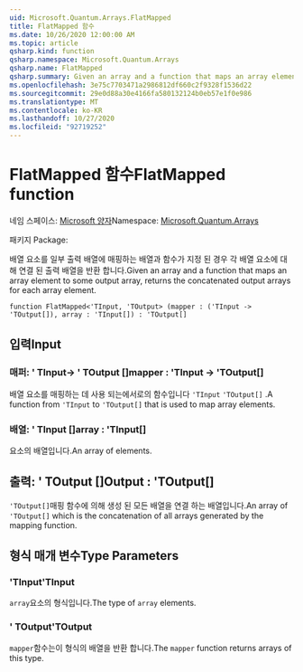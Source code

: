 ```yaml
---
uid: Microsoft.Quantum.Arrays.FlatMapped
title: FlatMapped 함수
ms.date: 10/26/2020 12:00:00 AM
ms.topic: article
qsharp.kind: function
qsharp.namespace: Microsoft.Quantum.Arrays
qsharp.name: FlatMapped
qsharp.summary: Given an array and a function that maps an array element to some output array, returns the concatenated output arrays for each array element.
ms.openlocfilehash: 3e75c7703471a2986812df660c2f9328f1536d22
ms.sourcegitcommit: 29e0d88a30e4166fa580132124b0eb57e1f0e986
ms.translationtype: MT
ms.contentlocale: ko-KR
ms.lasthandoff: 10/27/2020
ms.locfileid: "92719252"
---
```

# <a name="flatmapped-function"></a><span data-ttu-id="2f079-102">FlatMapped 함수</span><span class="sxs-lookup"><span data-stu-id="2f079-102">FlatMapped function</span></span>

<span data-ttu-id="2f079-103">네임 스페이스: [Microsoft 양자](xref:Microsoft.Quantum.Arrays)</span><span class="sxs-lookup"><span data-stu-id="2f079-103">Namespace: [Microsoft.Quantum.Arrays](xref:Microsoft.Quantum.Arrays)</span></span>

<span data-ttu-id="2f079-104">패키지 [](https://nuget.org/packages/)</span><span class="sxs-lookup"><span data-stu-id="2f079-104">Package: [](https://nuget.org/packages/)</span></span>


<span data-ttu-id="2f079-105">배열 요소를 일부 출력 배열에 매핑하는 배열과 함수가 지정 된 경우 각 배열 요소에 대해 연결 된 출력 배열을 반환 합니다.</span><span class="sxs-lookup"><span data-stu-id="2f079-105">Given an array and a function that maps an array element to some output array, returns the concatenated output arrays for each array element.</span></span>

```qsharp
function FlatMapped<'TInput, 'TOutput> (mapper : ('TInput -> 'TOutput[]), array : 'TInput[]) : 'TOutput[]
```


## <a name="input"></a><span data-ttu-id="2f079-106">입력</span><span class="sxs-lookup"><span data-stu-id="2f079-106">Input</span></span>

### <a name="mapper--tinput---toutput"></a><span data-ttu-id="2f079-107">매퍼: ' TInput-> ' TOutput []</span><span class="sxs-lookup"><span data-stu-id="2f079-107">mapper : 'TInput -> 'TOutput[]</span></span>

<span data-ttu-id="2f079-108">배열 요소를 매핑하는 데 사용 되는에서로의 함수입니다 `'TInput` `'TOutput[]` .</span><span class="sxs-lookup"><span data-stu-id="2f079-108">A function from `'TInput` to `'TOutput[]` that is used to map array elements.</span></span>


### <a name="array--tinput"></a><span data-ttu-id="2f079-109">배열: ' TInput []</span><span class="sxs-lookup"><span data-stu-id="2f079-109">array : 'TInput[]</span></span>

<span data-ttu-id="2f079-110">요소의 배열입니다.</span><span class="sxs-lookup"><span data-stu-id="2f079-110">An array of elements.</span></span>



## <a name="output--toutput"></a><span data-ttu-id="2f079-111">출력: ' TOutput []</span><span class="sxs-lookup"><span data-stu-id="2f079-111">Output : 'TOutput[]</span></span>

<span data-ttu-id="2f079-112">`'TOutput[]`매핑 함수에 의해 생성 된 모든 배열을 연결 하는 배열입니다.</span><span class="sxs-lookup"><span data-stu-id="2f079-112">An array of `'TOutput[]` which is the concatenation of all arrays generated by the mapping function.</span></span>

## <a name="type-parameters"></a><span data-ttu-id="2f079-113">형식 매개 변수</span><span class="sxs-lookup"><span data-stu-id="2f079-113">Type Parameters</span></span>

### <a name="tinput"></a><span data-ttu-id="2f079-114">'TInput</span><span class="sxs-lookup"><span data-stu-id="2f079-114">'TInput</span></span>

<span data-ttu-id="2f079-115">`array`요소의 형식입니다.</span><span class="sxs-lookup"><span data-stu-id="2f079-115">The type of `array` elements.</span></span>
### <a name="toutput"></a><span data-ttu-id="2f079-116">' TOutput</span><span class="sxs-lookup"><span data-stu-id="2f079-116">'TOutput</span></span>

<span data-ttu-id="2f079-117">`mapper`함수는이 형식의 배열을 반환 합니다.</span><span class="sxs-lookup"><span data-stu-id="2f079-117">The `mapper` function returns arrays of this type.</span></span>